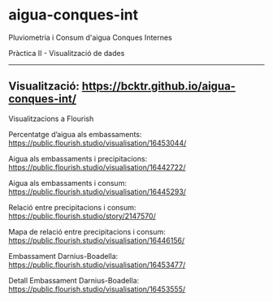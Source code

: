 # aigua-conques-int

Pluviometria i Consum d'aigua Conques Internes

Pràctica II - Visualització de dades

--------------------------------------------------------------
Visualització: https://bcktr.github.io/aigua-conques-int/
--------------------------------------------------------------

Visualitzacions a Flourish

Percentatge d’aigua als embassaments: 
https://public.flourish.studio/visualisation/16453044/

Aigua als embassaments i precipitacions:
https://public.flourish.studio/visualisation/16442722/

Aigua als embassaments i consum:
https://public.flourish.studio/visualisation/16445293/

Relació entre precipitacions i consum:
https://public.flourish.studio/story/2147570/

Mapa de relació entre precipitacions i consum:
https://public.flourish.studio/visualisation/16446156/

Embassament Darnius-Boadella:
https://public.flourish.studio/visualisation/16453477/

Detall Embassament Darnius-Boadella:
https://public.flourish.studio/visualisation/16453555/

